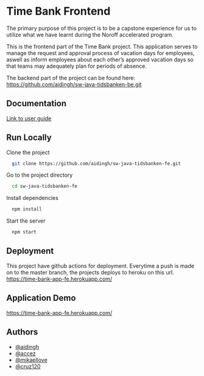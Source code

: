 
# Time Bank Frontend

The primary purpose of this project is to be a capstone experience
for us to utilize what we have learnt during the Noroff accelerated program.

This is the frontend part of the Time Bank project. This application 
serves to manage the request and approval process of vacation days for employees, 
aswell as inform employees about each other’s approved vacation days 
so that teams may adequately plan for periods of absence.

The backend part of the project can be found here:\
https://github.com/aidingh/sw-java-tidsbanken-be.git




## Documentation

[Link to user guide ](https://linktodocumentation)


## Run Locally

Clone the project

```bash
  git clone https://github.com/aidingh/sw-java-tidsbanken-fe.git
```

Go to the project directory

```bash
  cd sw-java-tidsbanken-fe
```

Install dependencies

```bash
  npm install
```

Start the server

```bash
  npm start
```


## Deployment

This project have github actions for deployment.
Everytime a push is made on to the master branch, the projects deploys to heroku on this url.
https://time-bank-app-fe.herokuapp.com/



## Application Demo

https://time-bank-app-fe.herokuapp.com/


## Authors

- [@aidingh](https://github.com/aidingh)
- [@accez](https://github.com/accez)
- [@mikaellove](https://github.com/mikaellove)
- [@cruz120](https://github.com/cruz120)

